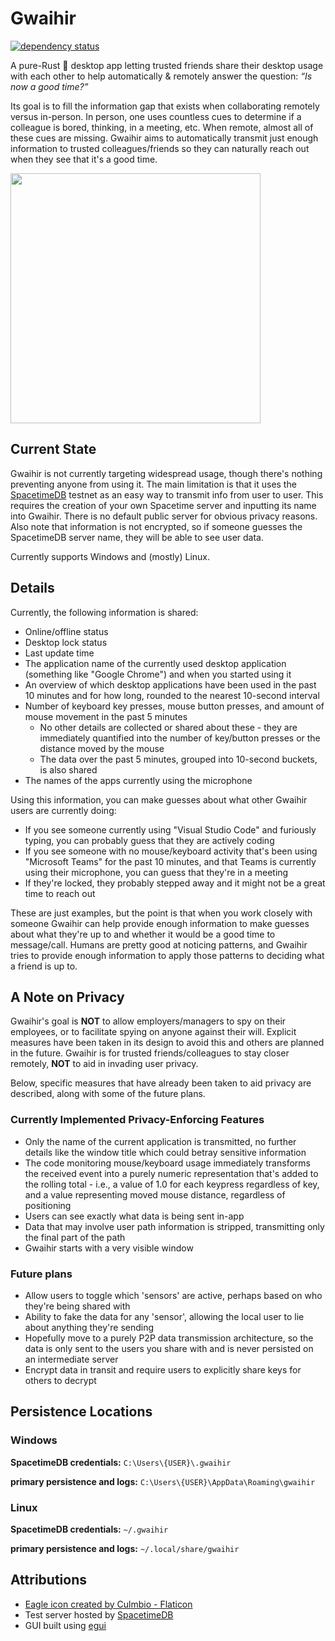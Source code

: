 # Gwaihir

[![dependency status](https://deps.rs/repo/github/omegajak/gwaihir/status.svg)](https://deps.rs/repo/github/omegajak/gwaihir)

A pure-Rust 🦀 desktop app letting trusted friends share their desktop usage with each other to help automatically & remotely answer the question: *“Is now a good time?”*

Its goal is to fill the information gap that exists when collaborating remotely versus in-person. In person, one uses countless cues to determine if a colleague is bored, thinking, in a meeting, etc. When remote, almost all of these cues are missing. Gwaihir aims to automatically transmit just enough information to trusted colleagues/friends so they can naturally reach out when they see that it's a good time.

<img src="https://github.com/OmegaJak/omegajak.github.io/blob/gh-pages/Misc/Gwaihir/ContrivedLOTRExample.png" width=400>

## Current State
Gwaihir is not currently targeting widespread usage, though there's nothing preventing anyone from using it. The main limitation is that it uses the [SpacetimeDB](https://spacetimedb.com/) testnet as an easy way to transmit info from user to user. This requires the creation of your own Spacetime server and inputting its name into Gwaihir. There is no default public server for obvious privacy reasons. Also note that information is not encrypted, so if someone guesses the SpacetimeDB server name, they will be able to see user data.

Currently supports Windows and (mostly) Linux.

## Details
Currently, the following information is shared:
- Online/offline status
- Desktop lock status
- Last update time
- The application name of the currently used desktop application (something like "Google Chrome") and when you started using it
- An overview of which desktop applications have been used in the past 10 minutes and for how long, rounded to the nearest 10-second interval
- Number of keyboard key presses, mouse button presses, and amount of mouse movement in the past 5 minutes
  -  No other details are collected or shared about these - they are immediately quantified into the number of key/button presses or the distance moved by the mouse
  -  The data over the past 5 minutes, grouped into 10-second buckets, is also shared
-  The names of the apps currently using the microphone

Using this information, you can make guesses about what other Gwaihir users are currently doing:
- If you see someone currently using "Visual Studio Code" and furiously typing, you can probably guess that they are actively coding
- If you see someone with no mouse/keyboard activity that's been using "Microsoft Teams" for the past 10 minutes, and that Teams is currently using their microphone, you can guess that they're in a meeting
- If they're locked, they probably stepped away and it might not be a great time to reach out

These are just examples, but the point is that when you work closely with someone Gwaihir can help provide enough information to make guesses about what they're up to and whether it would be a good time to message/call. Humans are pretty good at noticing patterns, and Gwaihir tries to provide enough information to apply those patterns to deciding what a friend is up to.

## A Note on Privacy
Gwaihir's goal is **NOT** to allow employers/managers to spy on their employees, or to facilitate spying on anyone against their will. Explicit measures have been taken in its design to avoid this and others are planned in the future. Gwaihir is for trusted friends/colleagues to stay closer remotely, **NOT** to aid in invading user privacy.

Below, specific measures that have already been taken to aid privacy are described, along with some of the future plans.

### Currently Implemented Privacy-Enforcing Features
- Only the name of the current application is transmitted, no further details like the window title which could betray sensitive information
- The code monitoring mouse/keyboard usage immediately transforms the received event into a purely numeric representation that's added to the rolling total - i.e., a value of 1.0 for each keypress regardless of key, and a value representing moved mouse distance, regardless of positioning
- Users can see exactly what data is being sent in-app
- Data that may involve user path information is stripped, transmitting only the final part of the path
- Gwaihir starts with a very visible window

### Future plans
- Allow users to toggle which 'sensors' are active, perhaps based on who they're being shared with
- Ability to fake the data for any 'sensor', allowing the local user to lie about anything they're sending
- Hopefully move to a purely P2P data transmission architecture, so the data is only sent to the users you share with and is never persisted on an intermediate server
- Encrypt data in transit and require users to explicitly share keys for others to decrypt

## Persistence Locations

### Windows
**SpacetimeDB credentials:** `C:\Users\{USER}\.gwaihir`

**primary persistence and logs:** `C:\Users\{USER}\AppData\Roaming\gwaihir`

### Linux
**SpacetimeDB credentials:** `~/.gwaihir`

**primary persistence and logs:** `~/.local/share/gwaihir`

## Attributions
- [Eagle icon created by Culmbio - Flaticon](https://www.flaticon.com/free-icons/eagle)
- Test server hosted by [SpacetimeDB](https://spacetimedb.com/)
- GUI built using [egui](https://github.com/emilk/egui)
